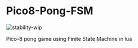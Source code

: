 
# Pico8-Pong-FSM
![stability-wip](https://img.shields.io/badge/stability-Work%20in%20Progress-yellow.svg?style=flat-square)

Pico-8 pong game using Finite State Machine in lua

